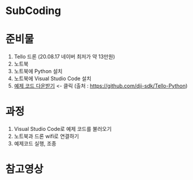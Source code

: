 # SubCoding
# 준비물
1. Tello 드론 (20.08.17 네이버 최저가 약 13만원)
2. 노트북
3. 노트북에 Python 설치
4. 노트북에 Visual Studio Code 설치
5. [예제 코드 다운받기](https://github.com/subbak2/SubCoding/blob/master/tello3.py) <- 클릭 (출처 : https://github.com/dji-sdk/Tello-Python)

# 과정
1. Visual Studio Code로 예제 코드를 불러오기
2. 노트북과 드론 wifi로 연결하기
3. 예제코드 실행, 조종

# 참고영상
